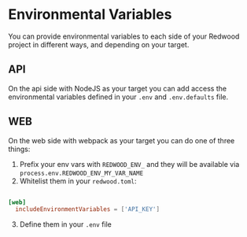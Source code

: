 # Environmental Variables

You can provide environmental variables to each side of your Redwood project in different ways, and depending on your target.

## API
On the api side with NodeJS as your target you can add access the environmental variables defined in your `.env` and `.env.defaults` file.

## WEB
On the web side with webpack as your target you can do one of three things:

1. Prefix your env vars with `REDWOOD_ENV_` and they will be available via `process.env.REDWOOD_ENV_MY_VAR_NAME`
2. Whitelist them in your `redwood.toml`:
```toml

[web]
  includeEnvironmentVariables = ['API_KEY']
```
3. Define them in your `.env` file
